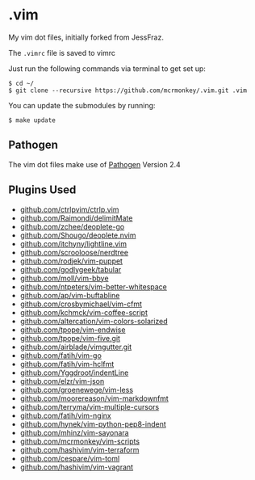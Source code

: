 .vim
====

My vim dot files, initially forked from JessFraz.

The `.vimrc` file is saved to vimrc

Just run the following commands via terminal to get set up:

```console
$ cd ~/
$ git clone --recursive https://github.com/mcrmonkey/.vim.git .vim
```
You can update the submodules by running:

```console
$ make update
```



## Pathogen
The vim dot files make use of [Pathogen](https://github.com/tpope/vim-pathogen) Version 2.4

## Plugins Used

 * [github.com/ctrlpvim/ctrlp.vim](https://github.com/ctrlpvim/ctrlp.vim.git)
 * [github.com/Raimondi/delimitMate](https://github.com/Raimondi/delimitMate.git)
 * [github.com/zchee/deoplete-go](https://github.com/zchee/deoplete-go.git)
 * [github.com/Shougo/deoplete.nvim](https://github.com/Shougo/deoplete.nvim.git)
 * [github.com/itchyny/lightline.vim](https://github.com/itchyny/lightline.vim.git)
 * [github.com/scrooloose/nerdtree](https://github.com/scrooloose/nerdtree.git)
 * [github.com/rodjek/vim-puppet](https://github.com/rodjek/vim-puppet.git)
 * [github.com/godlygeek/tabular](https://github.com/godlygeek/tabular.git)
 * [github.com/moll/vim-bbye](https://github.com/moll/vim-bbye.git)
 * [github.com/ntpeters/vim-better-whitespace](https://github.com/ntpeters/vim-better-whitespace.git)
 * [github.com/ap/vim-buftabline](https://github.com/ap/vim-buftabline.git)
 * [github.com/crosbymichael/vim-cfmt](https://github.com/crosbymichael/vim-cfmt)
 * [github.com/kchmck/vim-coffee-script](https://github.com/kchmck/vim-coffee-script.git)
 * [github.com/altercation/vim-colors-solarized](https://github.com/altercation/vim-colors-solarized.git)
 * [github.com/tpope/vim-endwise](https://github.com/tpope/vim-endwise.git)
 * [github.com/tpope/vim-five.git](https://github.com/tpope/vim-fugitive.git)
 * [github.com/airblade/vimgutter.git](https://github.com/airblade/vim-gitgutter.git)
 * [github.com/fatih/vim-go](https://github.com/fatih/vim-go.git)
 * [github.com/fatih/vim-hclfmt](https://github.com/fatih/vim-hclfmt.git)
 * [github.com/Yggdroot/indentLine](https://github.com/Yggdroot/indentLine.git)
 * [github.com/elzr/vim-json](https://github.com/elzr/vim-json.git)
 * [github.com/groenewege/vim-less](https://github.com/groenewege/vim-less.git)
 * [github.com/moorereason/vim-markdownfmt](https://github.com/moorereason/vim-markdownfmt.git)
 * [github.com/terryma/vim-multiple-cursors](https://github.com/terryma/vim-multiple-cursors.git)
 * [github.com/fatih/vim-nginx](https://github.com/fatih/vim-nginx.git)
 * [github.com/hynek/vim-python-pep8-indent](https://github.com/hynek/vim-python-pep8-indent.git)
 * [github.com/mhinz/vim-sayonara](https://github.com/mhinz/vim-sayonara.git)
 * [github.com/mcrmonkey/vim-scripts](https://github.com/mcrmonkey/vim-scripts)
 * [github.com/hashivim/vim-terraform](https://github.com/hashivim/vim-terraform.git)
 * [github.com/cespare/vim-toml](https://github.com/cespare/vim-toml.git)
 * [github.com/hashivim/vim-vagrant](https://github.com/hashivim/vim-vagrant.git)
